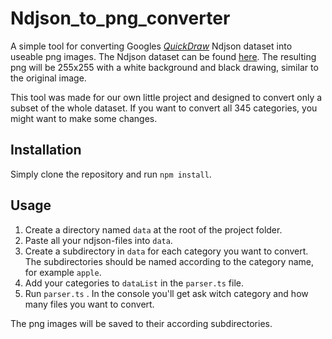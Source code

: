 # Ndjson_to_png_converter
A simple tool for converting Googles [*QuickDraw*](https://quickdraw.withgoogle.com/) Ndjson dataset into useable png images. The Ndjson dataset can be found [here](https://console.cloud.google.com/storage/quickdraw_dataset/full/simplified). The resulting png will be 255x255 with a white background and black drawing, similar to the original image.

This tool was made for our own little project and designed to convert only a subset of the whole dataset. If you want to convert all 345 categories, you might want to make some changes.



## Installation

Simply clone the repository and run `npm install`.



## Usage

1. Create a directory named `data` at the root of the project folder. 
2. Paste all your ndjson-files into `data`.
3. Create a subdirectory in `data` for each category you want to convert. The subdirectories should be named according to the category name, for example `apple`.
4. Add your categories to  `dataList` in the `parser.ts` file.
5. Run `parser.ts` . In the console you'll get ask witch category and how many files you want to convert.

The png images will be saved to their according subdirectories.




